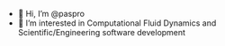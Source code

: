 - 👋 Hi, I’m @paspro
- 👀 I’m interested in Computational Fluid Dynamics and Scientific/Engineering software development

<!---
paspro/paspro is a ✨ special ✨ repository because its `README.md` (this file) appears on your GitHub profile.
You can click the Preview link to take a look at your changes.
--->
